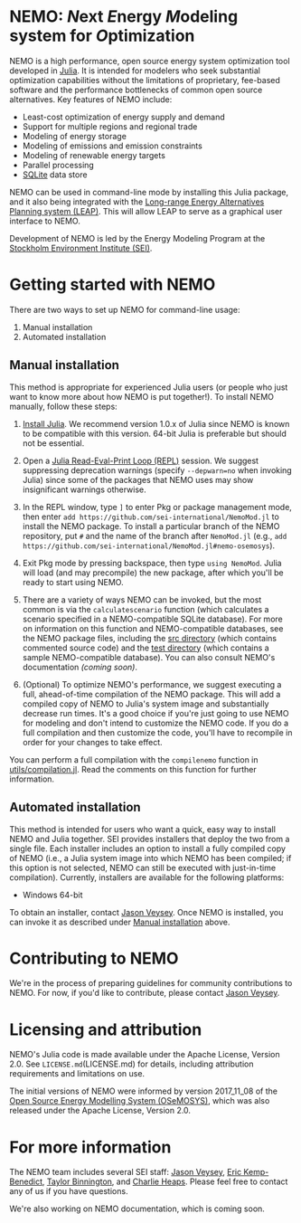 # NEMO: *N*ext *E*nergy *M*odeling system for *O*ptimization

NEMO is a high performance, open source energy system optimization tool developed in [Julia](https://julialang.org/).  It is intended for modelers who seek substantial optimization capabilities without the limitations of proprietary, fee-based software and the performance bottlenecks of common open source alternatives. Key features of NEMO include:

- Least-cost optimization of energy supply and demand
- Support for multiple regions and regional trade
- Modeling of energy storage
- Modeling of emissions and emission constraints
- Modeling of renewable energy targets
- Parallel processing
- [SQLite](https://www.sqlite.org/) data store

NEMO can be used in command-line mode by installing this Julia package, and it also being integrated with the [Long-range Energy Alternatives Planning system (LEAP)](https://www.energycommunity.org/). This will allow LEAP to serve as a graphical user interface to NEMO.

Development of NEMO is led by the Energy Modeling Program at the [Stockholm Environment Institute (SEI)](https://www.sei.org/).

# Getting started with NEMO

There are two ways to set up NEMO for command-line usage:

1. Manual installation
2. Automated installation

## Manual installation

This method is appropriate for experienced Julia users (or people who just want to know more about how NEMO is put together!). To install NEMO manually, follow these steps:

1. [Install Julia](https://julialang.org/downloads/). We recommend version 1.0.x of Julia since NEMO is known to be compatible with this version. 64-bit Julia is preferable but should not be essential.

2. Open a [Julia Read-Eval-Print Loop (REPL)](https://docs.julialang.org/en/v1/stdlib/REPL/#The-Julia-REPL-1) session. We suggest suppressing deprecation warnings (specify `--depwarn=no` when invoking Julia) since some of the packages that NEMO uses may show insignificant warnings otherwise.

3. In the REPL window, type `]` to enter Pkg or package management mode, then enter `add https://github.com/sei-international/NemoMod.jl` to install the NEMO package. To install a particular branch of the NEMO repository, put `#` and the name of the branch after `NemoMod.jl` (e.g., `add https://github.com/sei-international/NemoMod.jl#nemo-osemosys`).

4. Exit Pkg mode by pressing backspace, then type `using NemoMod`. Julia will load (and may precompile) the new package, after which you'll be ready to start using NEMO.

5. There are a variety of ways NEMO can be invoked, but the most common is via the `calculatescenario` function (which calculates a scenario specified in a NEMO-compatible SQLite database). For more on information on this function and NEMO-compatible databases, see the NEMO package files, including the [src directory](src) (which contains commented source code) and the [test directory](test) (which contains a sample NEMO-compatible database). You can also consult NEMO's documentation *(coming soon)*.

6. (Optional) To optimize NEMO's performance, we suggest executing a full, ahead-of-time compilation of the NEMO package. This will add a compiled copy of NEMO to Julia's system image and substantially decrease run times. It's a good choice if you're just going to use NEMO for modeling and don't intend to customize the NEMO code. If you do a full compilation and then customize the code, you'll have to recompile in order for your changes to take effect.

You can perform a full compilation with the `compilenemo` function in [utils/compilation.jl](utils/compilation.jl). Read the comments on this function for further information.

## Automated installation

This method is intended for users who want a quick, easy way to install NEMO and Julia together. SEI provides installers that deploy the two from a single file. Each installer includes an option to install a fully compiled copy of NEMO (i.e., a Julia system image into which NEMO has been compiled; if this option is not selected, NEMO can still be executed with just-in-time compilation). Currently, installers are available for the following platforms:

- Windows 64-bit

To obtain an installer, contact [Jason Veysey](https://www.sei.org/people/jason-veysey/). Once NEMO is installed, you can invoke it as described under [Manual installation](https://github.com/sei-international/NemoMod.jl/blob/master/README.md#manual-installation) above.

# Contributing to NEMO

We're in the process of preparing guidelines for community contributions to NEMO. For now, if you'd like to contribute, please contact [Jason Veysey](https://www.sei.org/people/jason-veysey/).

# Licensing and attribution

NEMO's Julia code is made available under the Apache License, Version 2.0. See `LICENSE.md`(LICENSE.md) for details, including attribution requirements and limitations on use.

The initial versions of NEMO were informed by version 2017_11_08 of the [Open Source Energy Modelling System (OSeMOSYS)](OSeMOSYS), which was also released under the Apache License, Version 2.0.

# For more information

The NEMO team includes several SEI staff: [Jason Veysey](https://www.sei.org/people/jason-veysey/), [Eric Kemp-Benedict](https://www.sei.org/people/eric-kemp-benedict/), [Taylor Binnington](https://www.sei.org/people/taylor-binnington/), and [Charlie Heaps](https://www.sei.org/people/charles-heaps/). Please feel free to contact any of us if you have questions.

We're also working on NEMO documentation, which is coming soon.
